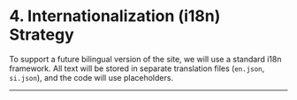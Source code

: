 # 4. Internationalization (i18n) Strategy
To support a future bilingual version of the site, we will use a standard i18n framework. All text will be stored in separate translation files (`en.json`, `si.json`), and the code will use placeholders.

---
